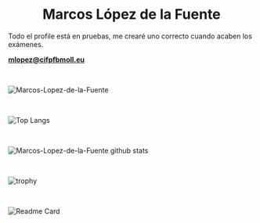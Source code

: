 <h1 align="center">Marcos López de la Fuente</h1>

Todo el profile está en pruebas, me crearé uno correcto cuando acaben los exámenes.

**mlopez@cifpfbmoll.eu**

</br>

<p align="left"> <img src="https://komarev.com/ghpvc/?username=Marcos-Lopez-de-la-Fuente&label=Profile%20views&color=0e75b6&style=flat" alt="Marcos-Lopez-de-la-Fuente" /> </p>

</br>

![Top Langs](https://github-readme-stats.vercel.app/api/top-langs/?username=Marcos-Lopez-de-la-Fuente&title_color=FFA759&icon_color=FFD580&bg_color=1F2430&text_color=FFCC66&layout=compact)

</br>

![Marcos-Lopez-de-la-Fuente github stats](https://github-readme-stats.vercel.app/api?username=Marcos-Lopez-de-la-Fuente&count_private=true&show_icons=true&theme=algolia)

</br>

![trophy](https://github-profile-trophy.vercel.app/?username=Marcos-Lopez-de-la-Fuente&theme=onedark)

</br>

![Readme Card](https://github-readme-stats.vercel.app/api/pin/?username=Marcos-Lopez-de-la-Fuente&repo=Marcos-Lopez-de-la-Fuente)